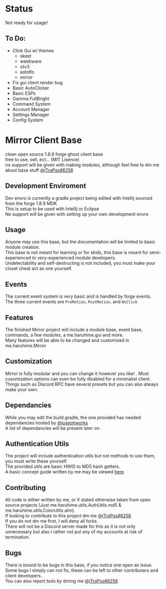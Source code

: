 # Status  
Not ready for usage!  
  
## To Do:  
  - Click Gui w/ themes
    - skeet
    - weebware
    - otv3
    - astolfo
    - mirror
  - Fix gui client render bug
  - Basic AutoClicker
  - Basic ESPs
  - Gamma FullBright
  - Command System
  - Account Manager
  - Settings Manager
  - Config System
    
  
# Mirror Client Base
clean open source 1.8.9 forge ghost client base  
free to use, sell, ect... (MIT Lisence)    
no support will be given with making modules, although feel free to dm me about base stuff @[iTrqPss#8258](http://discordapp.com/users/359833743906832385)
  
## Development Enviroment  
Dev envro is currently a gradle project being edited with Intellij sourced from the forge 1.8.9 MDK  
This is setup to be used with Intellij or Eclipse  
No support will be given with setting up your own development envro  
  
## Usage  
Anyone may use this base, but the documentation will be limited to basic module creation.  
This base is not meant for learning or for skids, this base is meant for semi-experienced to very-experienced module developers.  
Undetectability and self-destructing is not included, you must make your closet cheat act as one yourself.  
  
## Events
The current event system is very basic and is handled by forge events.  
The three current events are `PreMotion`, `PostMotion`, and `OnClick`  
    
## Features  
The finished Mirror project will include a module base, event base, commands, a few modules, a me.haruhime.gui and more.  
Many features will be able to be changed and customized in me.haruhime.Mirror  

## Customization  
Mirror is fully modular and you can change it however you like! .
Most cusomization options can even be fully disabled for a minimalist client.  
Things such as Discord RPC have several presets but you can also always make your own.

## Dependancies  
While you may edit the build.gradle, the one provided has needed dependancies hosted by [@josephworks](https://github.com/josephworks)  
A list of dependancies will be present later on.  

## Authentication Utils   
The project will include authentication utils but not methods to use them, you must write these yourself.  
The provided utils are basic HWID to MD5 hash getters.  
A basic concept guide written by me may be viewed [here](https://gist.github.com/Trapss/962c3989d362d07a2cefc57de128ac04).  
  
## Contributing  
All code is either written by me, or if stated otherwise taken from open source projects (Just me.haruhime.utils.AuthUtils.md5 & me.haruhime.utils.ColorUtils atm).  
If looking to contribute to this project dm me @[iTrqPss#8258](http://discordapp.com/users/359833743906832385)  
If you do not dm me first, I will deny all forks.  
There will not be a Discord server made for this as it is not only unnecessary but also I rather not put any of my accounts at risk of termination.
  
## Bugs  
There is bound to be bugs in this base, if you notice one open an issue.  
Some bugs I simply can not fix, these can be left to other contributers and client developers.  
You can also report buts by dming me @[iTrqPss#8258](http://discordapp.com/users/359833743906832385)
